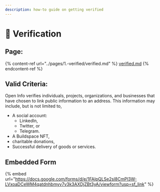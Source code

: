 ```yaml
---
description: how-to guide on getting verified
---
```


# 🙋 Verification

## Page:

{% content-ref url="../pages/1.-verified/verified.md" %}
[verified.md](../pages/1.-verified/verified.md)
{% endcontent-ref %}

## Valid Criteria:

Open Info verifies individuals, projects, organizations, and businesses that have chosen to link public information to an address. This information may include, but is not limited to,

* A social account:
  * LinkedIn,
  * Twitter, or
  * Telegram.
* A Buildspace NFT,
* charitable donations,
* Successful delivery of goods or services.

## Embedded Form

{% embed url="https://docs.google.com/forms/d/e/1FAIpQLSe2sl8CmPl3W-LVxoaDCeWM4qatdnhbmyv7v3k3AXDjZBt3yA/viewform?usp=sf_link" %}
